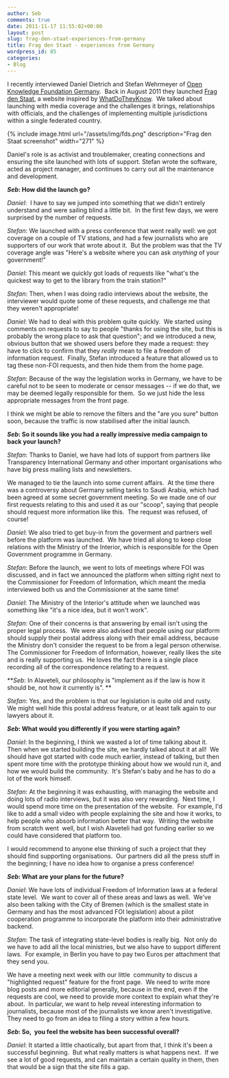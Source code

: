 ```yaml
---
author: Seb
comments: true
date: 2011-11-17 11:55:02+00:00
layout: post
slug: frag-den-staat-experiences-from-germany
title: Frag den Staat - experiences from Germany
wordpress_id: 85
categories:
- Blog
---
```


I recently interviewed Daniel Dietrich and Stefan Wehrmeyer of [Open Knowledge Foundation Germany](http://okfn.de).  Back in August 2011 they launched [Frag den Staat](https://fragdenstaat.de/), a website inspired by [WhatDoTheyKnow](https://www.whatdotheyknow.com/).  We talked about launching with media coverage and the challenges it brings, relationships with officials, and the challenges of implementing multiple jurisdictions within a single federated country.

{% include image.html url="/assets/img/fds.png" description="Frag den Staat screenshot" width="271" %}

Daniel's role is as activist and troublemaker, creating connections and ensuring the site launched with lots of support. Stefan wrote the software, acted as project manager, and continues to carry out all the maintenance and development.

**_Seb_: How did the launch go?**

_Daniel_:  I have to say we jumped into something that we didn't entirely understand and were sailing blind a little bit.  In the first few days, we were surprised by the number of requests.

_Stefan_: We launched with a press conference that went really well: we got coverage on a couple of TV stations, and had a few journalists who are supporters of our work that wrote about it.  But the problem was that the TV coverage angle was "Here's a website where you can ask _anything_ of your government!"

_Daniel_: This meant we quickly got loads of requests like "what's the quickest way to get to the library from the train station?"

_Stefan_: Then, when I was doing radio interviews about the website, the interviewer would quote some of these requests, and challenge me that they weren't appropriate!

_Daniel_: We had to deal with this problem quite quickly.  We started using comments on requests to say to people "thanks for using the site, but this is probably the wrong place to ask that question"; and we introduced a new, obvious button that we showed users before they made a request: they have to click to confirm that they _really_ mean to file a freedom of information request.  Finally, Stefan introduced a feature that allowed us to tag these non-FOI requests, and then hide them from the home page.

_Stefan_: Because of the way the legislation works in Germany, we have to be careful not to be seen to moderate or censor messages -- if we do that, we may be deemed legally responsible for them.  So we just hide the less appropriate messages from the front page.

I think we might be able to remove the filters and the "are you sure" button soon, because the traffic is now stabilised after the initial launch.

**_Seb_: So it sounds like you had a really impressive media campaign to back your launch?**

_Stefan_: Thanks to Daniel, we have had lots of support from partners like Transparency International Germany and other important organisations who have big press mailing lists and newsletters.

We managed to tie the launch into some current affairs.  At the time there was a controversy about Germany selling tanks to Saudi Arabia, which had been agreed at some secret government meeting. So we made one of our first requests relating to this and used it as our "scoop", saying that people should request more information like this.  The request was refused, of course!

_Daniel_: We also tried to get buy-in from the goverment and partners well before the platform was launched.  We have tried all along to keep close relations with the Ministry of the Interior, which is responsible for the Open Government programme in Germany.

_Stefan_: Before the launch, we went to lots of meetings where FOI was discussed, and in fact we announced the platform when sitting right next to the Commissioner for Freedom of Information, which meant the media interviewed both us and the Commissioner at the same time!

_Daniel_: The Ministry of the Interior's attitude when we launched was something like "it's a nice idea, but it won't work".

_Stefan_: One of their concerns is that answering by email isn't using the proper legal process.  We were also advised that people using our platform should supply their postal address along with their email address, because the Ministry don't consider the request to be from a legal person otherwise.  The Commissioner for Freedom of Information, however, really likes the site and is really supporting us.  He loves the fact there is a single place recording all of the correspondence relating to a request.

**_Seb_: In Alaveteli, our philosophy is "implement as if the law is how it should be, not how it currently is". **

_Stefan_: Yes, and the problem is that our legislation is quite old and rusty.  We might well hide this postal address feature, or at least talk again to our lawyers about it.

**_Seb_: What would you differently if you were starting again?**

_Daniel_: In the beginning, I think we wasted a lot of time talking about it.  Then when we started building the site, we hardly talked about it at all!  We should have got started with code much earlier, instead of talking, but then spent more time with the prototype thinking about how we would run it, and how we would build the community.  It's Stefan's baby and he has to do a lot of the work himself.

_Stefan_: At the beginning it was exhausting, with managing the website and doing lots of radio interviews, but it was also very rewarding.  Next time, I would spend more time on the presentation of the website.  For example, I'd like to add a small video with people explaining the site and how it works, to help people who absorb information better that way.  Writing the website from scratch went  well, but I wish Alaveteli had got funding earlier so we could have considered that platform too.

I would recommend to anyone else thinking of such a project that they should find supporting organisations.  Our partners did all the press stuff in the beginning; I have no idea how to organise a press conference!

**_Seb_: What are your plans for the future?**

_Daniel_: We have lots of individual Freedom of Information laws at a federal state level.  We want to cover all of these areas and laws as well.  We've also been talking with the City of Bremen (which is the smallest state in Germany and has the most advanced FOI legislation) about a pilot cooperation programme to incorporate the platform into their administrative backend.

_Stefan_: The task of integrating state-level bodies is really big.  Not only do we have to add all the local ministries, but we also have to support different laws.  For example, in Berlin you have to pay two Euros per attachment that they send you.

We have a meeting next week with our little  community  to discus a "highlighted request" feature for the front  page.  We need to write more blog posts and more editorial generally,  because in the end, even if the requests are cool, we need to provide  more context to explain what they're about.  In particular, we want to  help reveal interesting information to journalists, because most of the  journalists we know aren't investigative. They need to go from an idea to  filing a story within a few hours.

**_Seb_: So,  you feel the website has been successful overall?**

_Daniel_: It started a little chaotically, but apart from that, I think it's been a successful beginning.  But what really matters is what happens next.  If we see a lot of good requests, and can maintain a certain quality in them, then that would be a sign that the site fills a gap.


